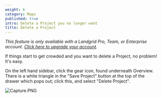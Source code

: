 ```yaml
---
weight: 6
category: Maps
published: true
intro: Delete a Project you no longer want
title: Delete a Project
---
```

_This feature is only available with a Landgrid Pro, Team, or Enterprise account. [Click here to upgrade your account](https://landgrid.com/plans)._

If things start to get crowded and you want to delete a Project, no problem! It's easy.

On the left hand sidebar, click the gear icon, found underneath Overview. There is a white triangle in the "Save Project" button at the top of the drawer which pops out; click this, and select "Delete Project".

![Capture.PNG]({{site.baseurl}}/img/Capture.PNG)
